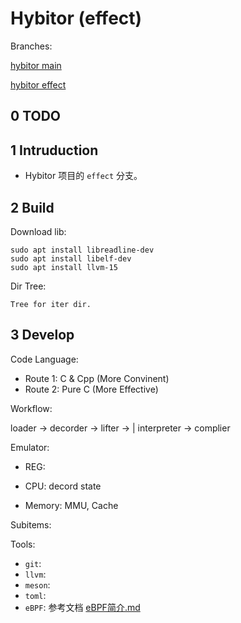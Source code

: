 # Hybitor (effect)


Branches:

[hybitor main](https://github.com/lancerstadium/hybitor.git)

[hybitor effect](https://github.com/lancerstadium/hybitor/tree/effect)



## 0 TODO





## 1 Intruduction

- Hybitor 项目的 `effect` 分支。




## 2 Build

Download lib:

```
sudo apt install libreadline-dev
sudo apt install libelf-dev
sudo apt install llvm-15
```


Dir Tree:

```
Tree for iter dir.
```







## 3 Develop



Code Language:

- Route 1: C & Cpp   (More Convinent)
- Route 2: Pure C    (More Effective)



Workflow:

loader -> decorder -> lifter -> | interpreter -> complier



Emulator:

- REG: 

- CPU: decord state

- Memory: MMU, Cache



Subitems:



Tools:
- `git`: 
- `llvm`: 
- `meson`: 
- `toml`: 
- `eBPF`: 参考文档 [eBPF简介.md](./docs/eBPF%20简介.md)









